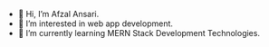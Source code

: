 - 👋 Hi, I’m Afzal Ansari.
- 👀 I’m interested in web app development.
- 🌱 I’m currently learning MERN Stack Development Technologies.



<!--  - 💞️ I’m looking to collaborate on ...
- 📫 How to reach me ...
- 😄 Pronouns: ...
- ⚡ Fun fact: ... --->

<!---
Afzal-8282/Afzal-8282 is a ✨ special ✨ repository because its `README.md` (this file) appears on your GitHub profile.
You can click the Preview link to take a look at your changes.
--->
